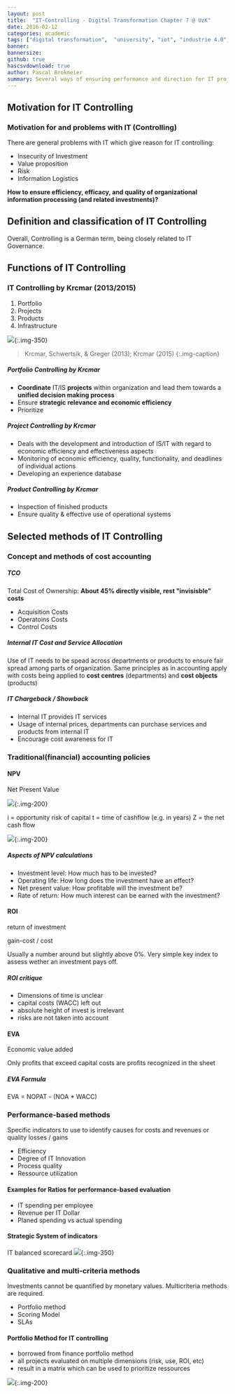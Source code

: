 ```yaml
---
layout: post
title:  "IT-Controlling - Digital Transformation Chapter 7 @ UzK"
date: 2016-02-12
categories: academic
tags: ["digital transformation",  "university", "iot", "industrie 4.0", "digitalisation"]
banner: 
bannersize:
github: true
hascsvdownload: true
author: Pascal Brokmeier
summary: Several ways of ensuring performance and direction for IT projects and activities are introduced. First, a general framework by Krcmar is described following a few quantitative methods of assessing the utilty of projects and a multidimensional way of capturing qualitative aspects of projects. 
---
```


## Motivation for IT Controlling

### Motivation for and problems with IT (Controlling)

There are general problems with IT which give reason for IT controlling:

* Insecurity of Investment
* Value proposition
* Risk
* Information Logistics


**How to ensure efficiency, efficacy, and quality of organizational information processing (and related investments)?**


## Definition and classification of IT Controlling 

Overall, Controlling is a German term, being closely related to IT Governance. 

## Functions of IT Controlling

### IT Controlling by Krcmar (2013/2015)

1. Portfolio
2. Projects
3. Products
4. Infrastructure


![](/images/2016-02-10-digital-transformation-chapter-7-summary/1.png){:.img-350}

>Krcmar, Schwertsik, & Greger (2013); Krcmar (2015)
{:.img-caption}

##### Portfolio Controlling by Krcmar

* **Coordinate** IT/IS **projects** within organization and lead them towards a **unified decision making process**
* Ensure **strategic relevance and economic efficiency**
* Prioritize

##### Project Controlling by Krcmar

* Deals with the development and introduction of IS/IT with regard to economic efficiency and effectiveness aspects
* Monitoring of economic efficiency, quality, functionality, and deadlines of individual actions
* Developing an experience database

##### Product Controlling by Krcmar

* Inspection of finished products
* Ensure quality & effective use of operational systems


## Selected methods of IT Controlling

### Concept and methods of cost accounting 

##### TCO

Total Cost of Ownership: **About 45% directly visible, rest "invisisble" costs**

* Acquisition Costs
* Operatoins Costs
* Control Costs

##### Internal IT Cost and Service Allocation

Use of IT needs to be spead across departments or products to ensure fair spread among parts of organization. Same principles as in accounting apply with costs being applied to **cost centres** (departments) and **cost objects** (products)


##### IT Chargeback / Showback

* Internal IT provides IT services
* Usage of internal prices, departments can purchase services and products from internal IT
* Encourage cost awareness for IT


### Traditional(financial) accounting policies

#### NPV

Net Present Value


![](/images/2016-02-10-digital-transformation-chapter-7-summary/2.png){:.img-200}

i = opportunity risk of capital
t = time of cashflow (e.g. in years)
Z = the net cash flow 

![](/images/2016-02-10-digital-transformation-chapter-7-summary/3.png){:.img-200}

##### Aspects of NPV calculations

* Investment level: How much has to be invested?
* Operating life: How long does the investment have an effect? 
* Net present value: How profitable will the investment be?
* Rate of return: How much interest can be earned with the investment?

#### ROI

return of investment

gain-cost / cost

Usually a number around but slightly above 0%. Very simple key index to assess wether an investment pays off. 

##### ROI critique

* Dimensions of time is unclear
* capital costs (WACC) left out
* absolute height of invest is irrelevant
* risks are not taken into account

#### EVA

Economic value added

Only profits that exceed capital costs are profits recognized in the sheet

##### EVA Formula

EVA = NOPAT - (NOA * WACC)

### Performance-based methods

Specific indicators to use to identify causes for costs and revenues or quality losses / gains

* Efficiency
* Degree of IT Innovation
* Process quality
* Ressource utilization

#### Examples for Ratios for performance-based evaluation

* IT spending per employee
* Revenue per IT Dollar
* Planed spending vs actual spending

#### Strategic System of indicators

IT balanced scorecard
![](/images/2016-02-10-digital-transformation-chapter-7-summary/4.png){:.img-350} 

### Qualitative and multi-criteria methods

Investments cannot be quantified by monetary values. Multicriteria methods are required. 

* Portfolio method
* Scoring Model
* SLAs

#### Portfolio Method for IT controlling

* borrowed from finance portfolio method
* all projects evaluated on multiple dimensions (risk, use, ROI, etc)
* result in a matrix which can be used to prioritize ressources

![](/images/2016-02-10-digital-transformation-chapter-7-summary/5.png){:.img-200} 


